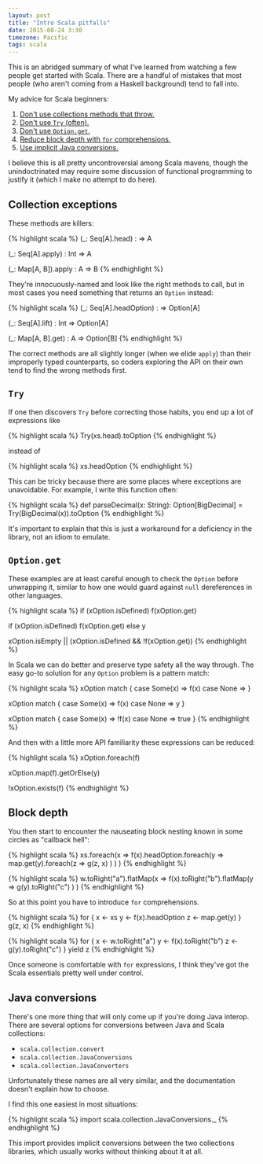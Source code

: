 ```yaml
---
layout: post
title: "Intro Scala pitfalls"
date: 2015-08-24 3:30
timezone: Pacific
tags: scala
---
```


This is an abridged summary of what I've learned from watching a few people
get started with Scala. There are a handful of mistakes that most people
(who aren't coming from a Haskell background) tend to fall into.

My advice for Scala beginners:

1. [Don't use collections methods that throw.](#collection-exceptions)
2. [Don't use `Try` (often).](#try)
3. [Don't use `Option.get`.](#option-get)
4. [Reduce block depth with `for` comprehensions.](#block-depth)
5. [Use implicit Java conversions.](#java-conversions)

I believe this is all pretty uncontroversial among Scala mavens, though
the unindoctrinated may require some discussion of functional programming
to justify it (which I make no attempt to do here).

## <a name="collection-exceptions"></a> Collection exceptions

These methods are killers:

{% highlight scala %}
(_: Seq[A].head)       :     => A

(_: Seq[A].apply)      : Int => A

(_: Map[A, B]).apply   : A   => B
{% endhighlight %}

They're innocuously-named and look like the right methods to call, but in most
cases you need something that returns an `Option` instead:

{% highlight scala %}
(_: Seq[A].headOption) :     => Option[A]

(_: Seq[A].lift)       : Int => Option[A]

(_: Map[A, B].get)     : A   => Option[B]
{% endhighlight %}

The correct methods are all slightly longer (when we elide `apply`) than their
improperly typed counterparts, so coders exploring the API on their own tend to
find the wrong methods first.

## <a name="try"></a> `Try`

If one then discovers `Try` before correcting those habits, you end up a lot of
expressions like

{% highlight scala %}
Try(xs.head).toOption
{% endhighlight %}

instead of

{% highlight scala %}
xs.headOption
{% endhighlight %}

This can be tricky because there are some places where exceptions are
unavoidable. For example, I write this function often:

{% highlight scala %}
def parseDecimal(x: String): Option[BigDecimal] =
  Try(BigDecimal(x)).toOption
{% endhighlight %}

It's important to explain that this is just a workaround for a deficiency in
the library, not an idiom to emulate.

## <a name="option-get"></a> `Option.get`

These examples are at least careful enough to check the `Option` before
unwrapping it, similar to how one would guard against `null` dereferences
in other languages. 

{% highlight scala %}
if (xOption.isDefined) f(xOption.get)

if (xOption.isDefined) f(xOption.get) else y

xOption.isEmpty || (xOption.isDefined && !f(xOption.get))
{% endhighlight %}

In Scala we can do better and preserve type safety all the way through.
The easy go-to solution for any `Option` problem is a pattern match:

{% highlight scala %}
xOption match { 
  case Some(x) => f(x)
  case None    =>
}

xOption match { 
  case Some(x) => f(x)
  case None    => y
}

xOption match { 
  case Some(x) => !f(x)
  case None    => true
}
{% endhighlight %}
 
And then with a little more API familiarity these expressions can be reduced:

{% highlight scala %}
xOption.foreach(f)

xOption.map(f).getOrElse(y)

!xOption.exists(f)
{% endhighlight %}

## <a name="block-depth"></a> Block depth

You then start to encounter the nauseating block nesting known in some
circles as "callback hell":

{% highlight scala %}
xs.foreach(x =>
  f(x).headOption.foreach(y =>
    map.get(y).foreach(z =>
      g(z, x)
    )
  )
)
{% endhighlight %}

{% highlight scala %}
w.toRight("a").flatMap(x =>
  f(x).toRight("b").flatMap(y =>
    g(y).toRight("c")
  )
)
{% endhighlight %}

So at this point you have to introduce `for` comprehensions.

{% highlight scala %}
for {
  x <- xs
  y <- f(x).headOption
  z <- map.get(y)
} g(z, x)
{% endhighlight %}

{% highlight scala %}
for {
  x <- w.toRight("a")
  y <- f(x).toRight("b")
  z <- g(y).toRight("c")
} yield z
{% endhighlight %}

Once someone is comfortable with `for` expressions, I think they've got the
Scala essentials pretty well under control.

## <a name="java-conversions"></a> Java conversions

There's one more thing that will only come up if you're doing Java interop.
There are several options for conversions between Java and Scala collections:

* `scala.collection.convert`
* `scala.collection.JavaConversions`
* `scala.collection.JavaConverters`

Unfortunately these names are all very similar, and the documentation doesn't
explain how to choose.

I find this one easiest in most situations: 

{% highlight scala %}
import scala.collection.JavaConversions._
{% endhighlight %}

This import provides implicit conversions between the two collections libraries,
which usually works without thinking about it at all.
